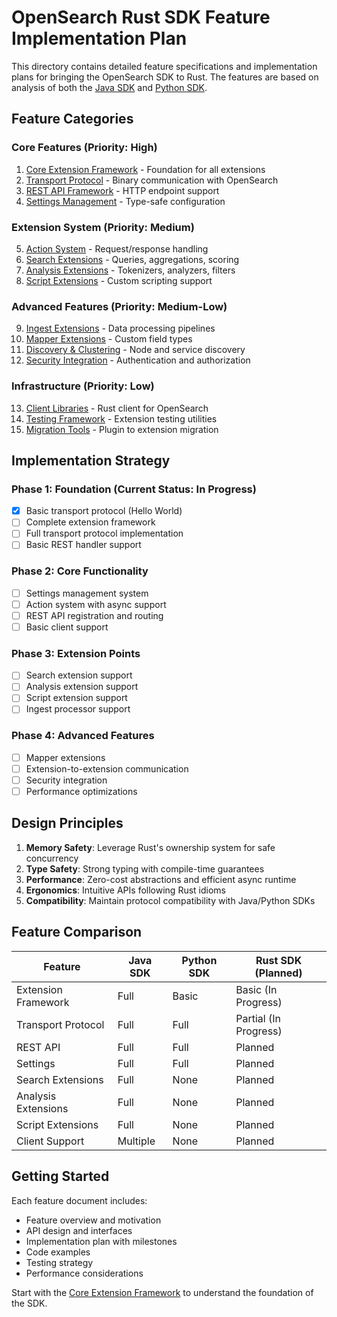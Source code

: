 # OpenSearch Rust SDK Feature Implementation Plan

This directory contains detailed feature specifications and implementation plans for bringing the OpenSearch SDK to Rust. The features are based on analysis of both the [Java SDK](https://github.com/opensearch-project/opensearch-sdk-java) and [Python SDK](https://github.com/opensearch-project/opensearch-sdk-py).

## Feature Categories

### Core Features (Priority: High)
1. [Core Extension Framework](01-core-extension-framework.md) - Foundation for all extensions
2. [Transport Protocol](02-transport-protocol.md) - Binary communication with OpenSearch
3. [REST API Framework](03-rest-api-framework.md) - HTTP endpoint support
4. [Settings Management](04-settings-management.md) - Type-safe configuration

### Extension System (Priority: Medium)
5. [Action System](05-action-system.md) - Request/response handling
6. [Search Extensions](06-search-extensions.md) - Queries, aggregations, scoring
7. [Analysis Extensions](07-analysis-extensions.md) - Tokenizers, analyzers, filters
8. [Script Extensions](08-script-extensions.md) - Custom scripting support

### Advanced Features (Priority: Medium-Low)
9. [Ingest Extensions](09-ingest-extensions.md) - Data processing pipelines
10. [Mapper Extensions](10-mapper-extensions.md) - Custom field types
11. [Discovery & Clustering](11-discovery-clustering.md) - Node and service discovery
12. [Security Integration](12-security-integration.md) - Authentication and authorization

### Infrastructure (Priority: Low)
13. [Client Libraries](13-client-libraries.md) - Rust client for OpenSearch
14. [Testing Framework](14-testing-framework.md) - Extension testing utilities
15. [Migration Tools](15-migration-tools.md) - Plugin to extension migration

## Implementation Strategy

### Phase 1: Foundation (Current Status: In Progress)
- [x] Basic transport protocol (Hello World)
- [ ] Complete extension framework
- [ ] Full transport protocol implementation
- [ ] Basic REST handler support

### Phase 2: Core Functionality
- [ ] Settings management system
- [ ] Action system with async support
- [ ] REST API registration and routing
- [ ] Basic client support

### Phase 3: Extension Points
- [ ] Search extension support
- [ ] Analysis extension support
- [ ] Script extension support
- [ ] Ingest processor support

### Phase 4: Advanced Features
- [ ] Mapper extensions
- [ ] Extension-to-extension communication
- [ ] Security integration
- [ ] Performance optimizations

## Design Principles

1. **Memory Safety**: Leverage Rust's ownership system for safe concurrency
2. **Type Safety**: Strong typing with compile-time guarantees
3. **Performance**: Zero-cost abstractions and efficient async runtime
4. **Ergonomics**: Intuitive APIs following Rust idioms
5. **Compatibility**: Maintain protocol compatibility with Java/Python SDKs

## Feature Comparison

| Feature | Java SDK | Python SDK | Rust SDK (Planned) |
|---------|----------|------------|-------------------|
| Extension Framework | Full | Basic | Basic (In Progress) |
| Transport Protocol | Full | Full | Partial (In Progress) |
| REST API | Full | Full | Planned |
| Settings | Full | Full | Planned |
| Search Extensions | Full | None | Planned |
| Analysis Extensions | Full | None | Planned |
| Script Extensions | Full | None | Planned |
| Client Support | Multiple | None | Planned |

## Getting Started

Each feature document includes:
- Feature overview and motivation
- API design and interfaces
- Implementation plan with milestones
- Code examples
- Testing strategy
- Performance considerations

Start with the [Core Extension Framework](01-core-extension-framework.md) to understand the foundation of the SDK.